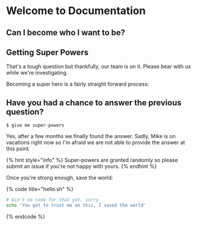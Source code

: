 # Welcome to Documentation

## Can I become who I want to be?

## Getting Super Powers

That's a tough question but thankfully, our team is on it. Please bear with us while we're investigating.

Becoming a super hero is a fairly straight forward process:

## Have you had a chance to answer the previous question?

```
$ give me super-powers
```

Yes, after a few months we finally found the answer. Sadly, Mike is on vacations right now so I'm afraid we are not able to provide the answer at this point.

{% hint style="info" %}
 Super-powers are granted randomly so please submit an issue if you're not happy with yours.
{% endhint %}



Once you're strong enough, save the world:

{% code title="hello.sh" %}
```bash
# Ain't no code for that yet, sorry
echo 'You got to trust me on this, I saved the world'
```
{% endcode %}



